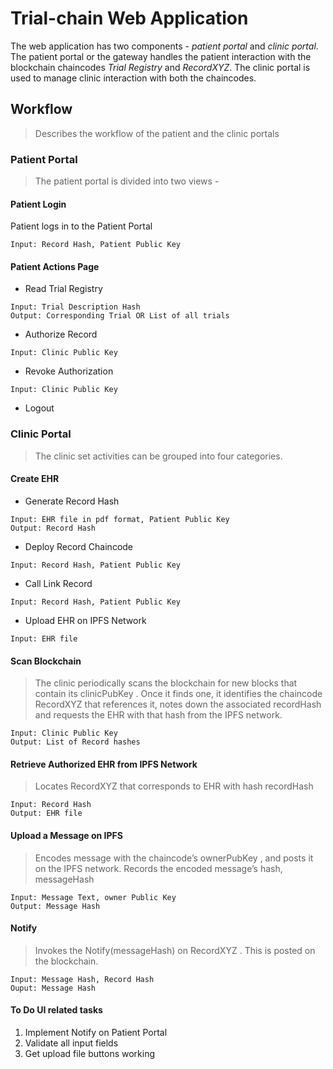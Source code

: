 # Trial-chain Web Application
The web application has two components - _patient portal_ and _clinic portal_. The patient portal or the gateway handles the patient interaction with the blockchain chaincodes _Trial Registry_ and _RecordXYZ_. The clinic portal is used to manage clinic interaction with both the chaincodes.

## Workflow
> Describes the workflow of the patient and the clinic portals

### Patient Portal
> The patient portal is divided into two views -

#### Patient Login
Patient logs in to the Patient Portal
```
Input: Record Hash, Patient Public Key
```

#### Patient Actions Page
  - Read Trial Registry
```
Input: Trial Description Hash
Output: Corresponding Trial OR List of all trials
```
    
  - Authorize Record
```
Input: Clinic Public Key
```
    
  - Revoke Authorization
```
Input: Clinic Public Key
```
    
  - Logout 

### Clinic Portal
> The clinic set activities can be grouped into four categories.

#### Create EHR
  - Generate Record Hash 
```
Input: EHR file in pdf format, Patient Public Key
Output: Record Hash
```
    
  - Deploy Record Chaincode 
```
Input: Record Hash, Patient Public Key
```
    
  - Call Link Record 
```
Input: Record Hash, Patient Public Key
```
  
  - Upload EHR on IPFS Network
```
Input: EHR file
```

#### Scan Blockchain
> The clinic periodically scans the blockchain for
new blocks that contain its clinicPubKey . Once it finds one, it identifies the chaincode
RecordXYZ that references it, notes down the associated recordHash and requests
the EHR with that hash from the IPFS network.

```
Input: Clinic Public Key
Output: List of Record hashes
```

#### Retrieve Authorized EHR from IPFS Network
> Locates RecordXYZ that corresponds to EHR with hash recordHash
```
Input: Record Hash
Output: EHR file 
```

#### Upload a Message on IPFS
> Encodes message with the chaincode’s ownerPubKey , and posts it on the IPFS
network. Records the encoded message’s hash, messageHash
```
Input: Message Text, owner Public Key
Output: Message Hash
```

#### Notify
> Invokes the Notify(messageHash) on RecordXYZ . This is
posted on the blockchain.
```
Input: Message Hash, Record Hash
Ouput: Message Hash
```

#### To Do UI related tasks

1. Implement Notify on Patient Portal
2. Validate all input fields
3. Get upload file buttons working
